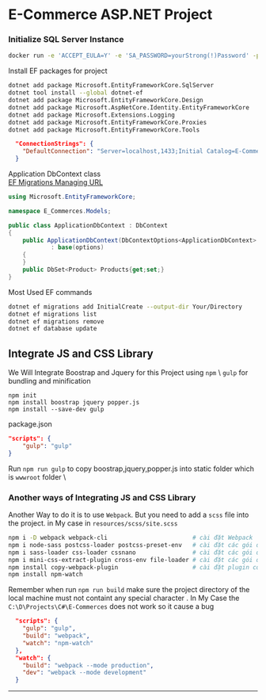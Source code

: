 # E-Commerce ASP.NET Project

### Initialize SQL Server Instance
```bash
docker run -e 'ACCEPT_EULA=Y' -e 'SA_PASSWORD=yourStrong(!)Password' -p 1433:1433 --name sql_server -d mcr.microsoft.com/mssql/server
```
Install EF packages for project
```bash
dotnet add package Microsoft.EntityFrameworkCore.SqlServer
dotnet tool install --global dotnet-ef
dotnet add package Microsoft.EntityFrameworkCore.Design
dotnet add package Microsoft.AspNetCore.Identity.EntityFrameworkCore
dotnet add package Microsoft.Extensions.Logging
dotnet add package Microsoft.EntityFrameworkCore.Proxies
dotnet add package Microsoft.EntityFrameworkCore.Tools
```
```json
  "ConnectionStrings": {
    "DefaultConnection": "Server=localhost,1433;Initial Catalog=E-Commerces;User ID=sa;Password=yourStrong(!)Password;Encrypt=false;TrustServerCertificate=false"
  }
```
Application DbContext class \
[EF Migrations Managing URL]("https://learn.microsoft.com/en-us/ef/core/managing-schemas/migrations/managing?tabs=dotnet-core-cli")
```C#
using Microsoft.EntityFrameworkCore;

namespace E_Commerces.Models;

public class ApplicationDbContext : DbContext
{
    public ApplicationDbContext(DbContextOptions<ApplicationDbContext> options)
            : base(options)
    {
    }
    public DbSet<Product> Products{get;set;}
}
```
Most Used EF commands
```bash
dotnet ef migrations add InitialCreate --output-dir Your/Directory
dotnet ef migrations list
dotnet ef migrations remove
dotnet ef database update
```
## Integrate JS and CSS Library
We Will Integrate Boostrap and Jquery for this Project using `npm` \ 
`gulp` for bundling and minification
```npm
npm init
npm install boostrap jquery popper.js
npm install --save-dev gulp
```
package.json
```json
"scripts": {
    "gulp": "gulp"
}
```
Run `npm run gulp` to copy boostrap,jquery,popper.js into static folder which is `wwwroot` folder \
### Another ways of Integrating JS and CSS Library
Another Way to do it is to use `Webpack`. But you need to add a `scss` file into the project. in My case in `resources/scss/site.scss`
```bash
npm i -D webpack webpack-cli                        # cài đặt Webpack
npm i node-sass postcss-loader postcss-preset-env   # cài đặt các gói để làm việc với SCSS
npm i sass-loader css-loader cssnano                # cài đặt các gói để làm việc với SCSS, CSS
npm i mini-css-extract-plugin cross-env file-loader # cài đặt các gói để làm việc với SCSS
npm install copy-webpack-plugin                     # cài đặt plugin copy file cho Webpack
npm install npm-watch   
```
Remember when run `npm run build` make sure the project directory of the local machine must not containt any special character . In My Case the `C:\D\Projects\C#\E-Commerces` does not work so it cause a bug
```json
  "scripts": {
    "gulp": "gulp",
    "build": "webpack",
    "watch": "npm-watch"
  },
  "watch": {
    "build": "webpack --mode production",
    "dev": "webpack --mode development"
  }
```
---


